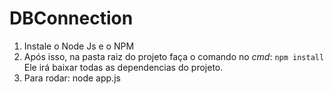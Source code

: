 # DBConnection

1. Instale o Node Js e o NPM
2. Após isso, na pasta raiz do projeto faça o comando no *cmd*:
	`npm install `
Ele irá baixar todas as dependencias do projeto.
3. Para rodar: node app.js
